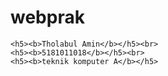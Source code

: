 # webprak


	<h5><b>Tholabul Amin</b></h5><br>
	<h5><b>5181011018</b></h5><br>
	<h5><b>teknik komputer A</b></h5>
